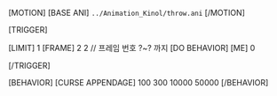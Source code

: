 [MOTION]
[BASE ANI] `../Animation_Kinol/throw.ani`
[/MOTION]

[TRIGGER] 

[LIMIT] 1
[FRAME] 2 2 // 프레임 번호 ?~? 까지
[DO BEHAVIOR] [ME] 0

[/TRIGGER]

[BEHAVIOR]
	[CURSE APPENDAGE] 100 300 10000 50000
[/BEHAVIOR]